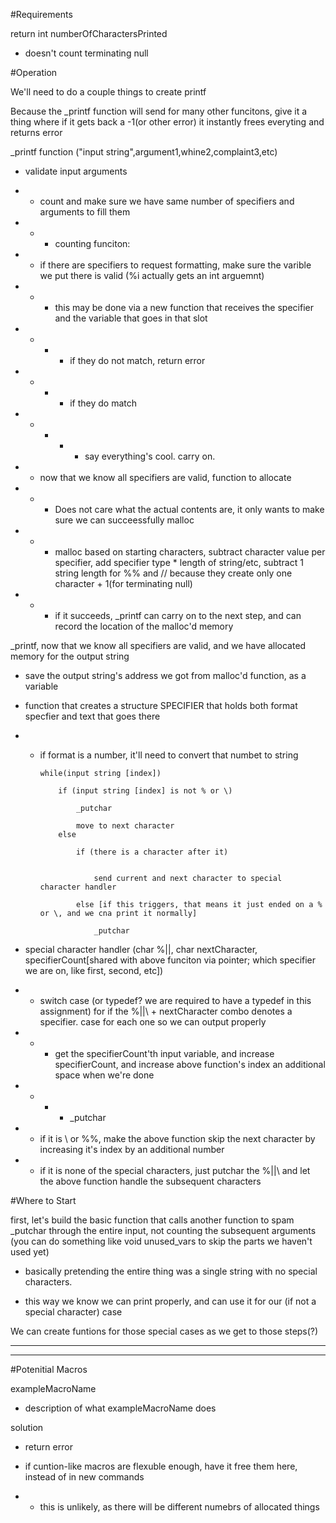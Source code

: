 #Requirements

return int numberOfCharactersPrinted 

- doesn't count terminating null

#Operation

We'll need to do a couple things to create printf



Because the _printf function will send for many other funcitons, give it a thing where if it gets back a -1(or other error) it instantly frees everyting and returns error



_printf function ("input string",argument1,whine2,complaint3,etc)

- validate input arguments

- - count and make sure we have same number of specifiers and arguments to fill them

- - - counting funciton: 

- - if there are specifiers to request formatting, make sure the varible we put there is valid (%i actually gets an int arguemnt)

- - - this may be done via a new function that receives the specifier and the variable that goes in that slot

- - - - if they do not match, return error

- - - - if they do match

- - - - - say everything's cool. carry on.

- - now that we know all specifiers are valid, function to allocate

- - - Does not care what the actual contents are, it only wants to make sure we can succeessfully malloc

- - - malloc based on starting characters, subtract character value per specifier, add specifier type * length of string/etc, subtract 1 string length for %% and // because they create only one character + 1(for terminating null)

- - - if it succeeds, _printf can carry on to the next step, and can record the location of the malloc'd memory



_printf, now that we know all specifiers are valid, and we have allocated memory for the output string

- save the output string's address we got from malloc'd function, as a variable

- function that creates a structure SPECIFIER that holds both format specfier and text that goes there

- - if format is a number, it'll need to convert that numbet to string

		while(input string [index])

			if (input string [index] is not % or \)

				_putchar

				move to next character
			else

				if (there is a character after it)


					send current and next character to special character handler

				else [if this triggers, that means it just ended on a % or \, and we cna print it normally]

					_putchar

- special character handler (char %||\, char nextCharacter, specifierCount[shared with above funciton via pointer; which specifier we are on, like first, second, etc])

- - switch case (or typedef? we are required to have a typedef in this assignment) for if the %||\ + nextCharacter combo denotes a specifier. case for each one so we can output properly

- - - get the specifierCount'th input variable, and increase specifierCount, and increase above function's index an additional space when we're done

- - - - _putchar

- - if it is \\ or %%, make the above function skip the next character by increasing it's index by an additional number

- - if it is none of the special characters, just putchar the %||\ and let the above function handle the subsequent characters


#Where to Start

first, let's build the basic function that calls another function to spam _putchar through the entire input, not counting the subsequent arguments (you can do something like void unused_vars to skip the parts we haven't used yet)

- basically pretending the entire thing was a single string with no special characters.

- this way we know we can print properly, and can use it for our (if not a special character) case



We can create funtions for those special cases as we get to those steps(?) 

----
----

#Potenitial Macros


exampleMacroName

- description of what  exampleMacroName does


solution

- return error

- if cuntion-like macros are flexuble enough, have it free them here, instead of in new commands

- - this is unlikely, as there will be different numebrs of allocated things
